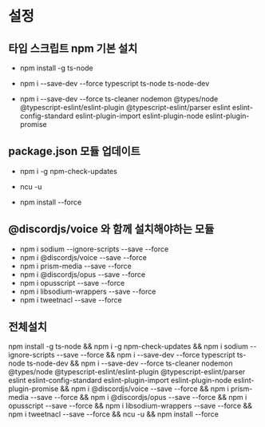 # 설정

## 타입 스크립트 npm 기본 설치
  * npm install -g ts-node
  * npm i --save-dev --force typescript ts-node ts-node-dev

  * npm i --save-dev --force ts-cleaner nodemon @types/node @typescript-eslint/eslint-plugin @typescript-eslint/parser eslint eslint-config-standard eslint-plugin-import eslint-plugin-node eslint-plugin-promise

## package.json 모듈 업데이트
  * npm i -g npm-check-updates

  * ncu -u
  * npm install --force

## @discordjs/voice 와 함께 설치해야하는 모듈
  * npm i sodium --ignore-scripts --save --force
  * npm i @discordjs/voice --save --force
  * npm i prism-media --save --force
  * npm i @discordjs/opus --save --force
  * npm i opusscript --save --force
  * npm i libsodium-wrappers --save --force
  * npm i tweetnacl --save --force

## 전체설치
npm install -g ts-node && npm i -g npm-check-updates && npm i sodium --ignore-scripts --save --force && npm i --save-dev --force typescript ts-node ts-node-dev && npm i --save-dev --force ts-cleaner nodemon @types/node @typescript-eslint/eslint-plugin @typescript-eslint/parser eslint eslint-config-standard eslint-plugin-import eslint-plugin-node eslint-plugin-promise && npm i @discordjs/voice --save --force && npm i prism-media --save --force && npm i @discordjs/opus --save --force && npm i opusscript --save --force && npm i libsodium-wrappers --save --force && npm i tweetnacl --save --force && ncu -u && npm install --force